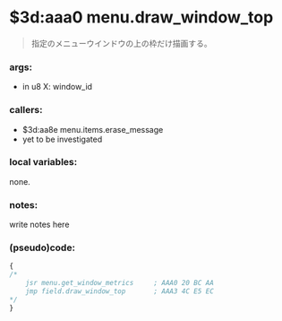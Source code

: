 ﻿
# $3d:aaa0 menu.draw_window_top
> 指定のメニューウインドウの上の枠だけ描画する。

### args:
+	in u8 X: window_id

### callers:
+	$3d:aa8e menu.items.erase_message
+	yet to be investigated

### local variables:
none.

### notes:
write notes here

### (pseudo)code:
```js
{
/*
    jsr menu.get_window_metrics     ; AAA0 20 BC AA
    jmp field.draw_window_top       ; AAA3 4C E5 EC
*/
}
```

